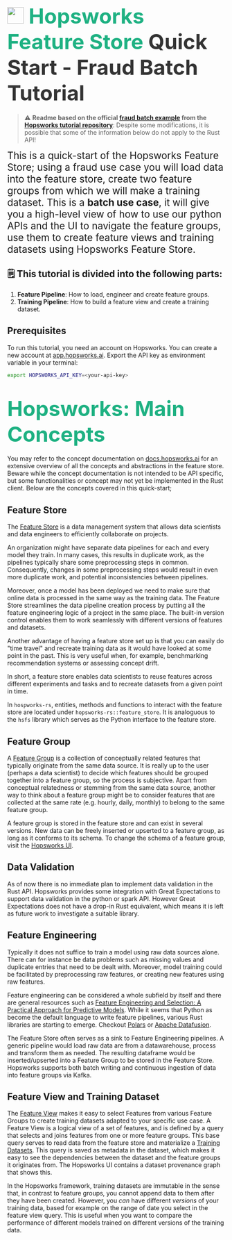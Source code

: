 # <span style="font-width:bold; font-size: 3rem; color:#1EB182;"><img src="../images/icon102.png" width="38px"></img> **Hopsworks Feature Store** </span><span style="font-width:bold; font-size: 3rem; color:#333;">Quick Start - Fraud Batch Tutorial</span>

> :warning: **Readme based on the official [fraud batch example](https://github.com/logicalclocks/hopsworks-tutorials/master/fraud_batch) from the [Hopsworks tutorial repository](https://github.com/logicalclocks/hopsworks-tutorials)**: Despite some modifications, it is possible that some of the information below do not apply to the Rust API!

<span style="font-width:bold; font-size: 1.4rem;"> This is a quick-start of the Hopsworks Feature Store; using a fraud use case you will load data into the feature store, create two feature groups from which we will make a training dataset. This is a <b>batch use case</b>, it will give you a high-level view of how to use our python APIs and the UI to navigate the feature groups, use them to create feature views and training datasets using Hopsworks Feature Store. </span>

## **🗒️ This tutorial is divided into the following parts:**

1. **Feature Pipeline**: How to load, engineer and create feature groups.
2. **Training Pipeline**: How to build a feature view and create a training dataset.

## Prerequisites

To run this tutorial, you need an account on Hopsworks. You can create a new account at [app.hopsworks.ai](https://app.hopsworks.ai).
Export the API key as environment variable in your terminal:

```bash
export HOPSWORKS_API_KEY=<your-api-key>
```

# <span style="font-width:bold; font-size: 3rem; color:#1EB182;">Hopsworks: Main Concepts</span>

You may refer to the concept documentation on [docs.hopsworks.ai](https://docs.hopsworks.ai/concepts/) for an extensive overview of all the concepts and abstractions in the feature store. Beware while the concept documentation is not intended to be API specific, but some functionalities or concept may not yet be implemented in the Rust client.
Below are the concepts covered in this quick-start;

## Feature Store

The [Feature Store](https://www.hopsworks.ai/feature-store) is a data management system that allows data scientists and data engineers to efficiently collaborate on projects.

An organization might have separate data pipelines for each and every model they train. In many cases, this results in duplicate work, as the pipelines typically share some preprocessing steps in common. Consequently, changes in some preprocessing steps would result in even more duplicate work, and potential inconsistencies between pipelines.

Moreover, once a model has been deployed we need to make sure that online data is processed in the same way as the training data. The Feature Store streamlines the data pipeline creation process by putting all the feature engineering logic of a project in the same place. The built-in version control enables them to work seamlessly with different versions of features and datasets.

Another advantage of having a feature store set up is that you can easily do "time travel" and recreate training data as it would have looked at some point in the past. This is very useful when, for example, benchmarking recommendation systems or assessing concept drift.

In short, a feature store enables data scientists to reuse features across different experiments and tasks and to recreate datasets from a given point in time.

In `hospworks-rs`, entities, methods and functions to interact with the feature store are located under `hopsworks-rs::feature_store`. It is analoguous to the `hsfs` library which serves as the Python interface to the feature store.

## Feature Group

A [Feature Group](https://docs.hopsworks.ai/latest/concepts/fs/feature_group/fg_overview/) is a collection of conceptually related features that typically originate from the same data source. It is really up to the user (perhaps a data scientist) to decide which features should be grouped together into a feature group, so the process is subjective. Apart from conceptual relatedness or stemming from the same data source, another way to think about a feature group might be to consider features that are collected at the same rate (e.g. hourly, daily, monthly) to belong to the same feature group.

A feature group is stored in the feature store and can exist in several versions. New data can be freely inserted or upserted to a feature group, as long as it conforms to its schema. To change the schema of a feature group, visit the [Hopsworks UI](https://app.hopsworks.ai).

## Data Validation

As of now there is no immediate plan to implement data validation in the Rust API. Hopsworks provides some integration with Great Expectations to support data validation in the python or spark API. However Great Expectations does not have a drop-in Rust equivalent, which means it is left as future work to investigate a suitable library.

## Feature Engineering

Typically it does not suffice to train a model using raw data sources alone. There can for instance be data problems such as missing values and duplicate entries that need to be dealt with. Moreover, model training could be facilitated by preprocessing raw features, or creating new features using raw features.

Feature engineering can be considered a whole subfield by itself and there are general resources such as [Feature Engineering and Selection: A Practical Approach for Predictive Models](https://www.amazon.com/Feature-Engineering-Selection-Practical-Predictive-dp-1138079227/dp/1138079227/ref=as_li_ss_tl?_encoding=UTF8&me=&qid=1588630415&linkCode=sl1&tag=inspiredalgor-20&linkId=f3f8d9f56031a030893aad8fc684a800&language=en_US). While it seems that Python as become the default language to write feature pipelines, various Rust libraries are starting to emerge. Checkout [Polars](https://github.com/pola-rs/polars) or [Apache Datafusion](https://github.com/apache/arrow-datafusion).

The Feature Store often serves as a sink to Feature Engineering pipelines. A generic pipeline would load raw data are from a datawarehouse, process and transform them as needed. The resulting dataframe would be inserted/upserted into a Feature Group to be stored in the Feature Store. Hopsworks supports both batch writing and continuous ingestion of data into feature groups via Kafka.

## Feature View and Training Dataset

The [Feature View](https://docs.hopsworks.ai/latest/concepts/fs/feature_view/fv_overview/) makes it easy to select Features from various Feature Groups to create training datasets adapted to your specific use case. A Feature View is a logical view of a set of features, and is defined by a query that selects and joins features from one or more feature groups. This base query serves to read data from the feature store and materialize a [Training Datasets](https://docs.hopsworks.ai/latest/concepts/fs/feature_view/offline_api/). This query is saved as metadata in the dataset, which makes it easy to see the dependencies between the dataset and the feature groups it originates from. The Hopsworks UI contains a dataset provenance graph that shows this.

In the Hopsworks framework, training datasets are immutable in the sense that, in contrast to feature groups, you cannot append data to them after they have been created. However, you _can_ have different _versions_ of your training data, based for example on the range of date you select in the feature view query. This is useful when you want to compare the performance of different models trained on different versions of the training data.
